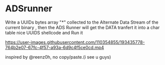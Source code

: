 # ADSrunner
Write a UUIDs bytes array "*" collected to the Alternate Data Stream of the current binary , then the  ADS Runner will get the DATA tranfert it into a char table nice UUIDS shellcode and Run it  

https://user-images.githubusercontent.com/110354855/193435778-764b2e07-67fc-4f57-a93a-6d9c4f5ce0cd.mp4

inspired by @reenz0h, no copy/paste.(i see u guys)  
